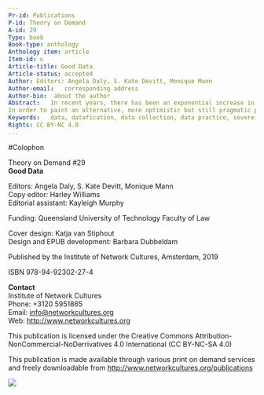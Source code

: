 ```yaml
---
Pr-id: Publications
P-id: Theory on Demand
A-id: 29
Type: book
Book-type: anthology
Anthology item: article
Item-id: u
Article-title: Good Data
Article-status: accepted
Author: Editors: Angela Daly, S. Kate Devitt, Monique Mann 
Author-email:   corresponding address
Author-bio:  about the author
Abstract:   In recent years, there has been an exponential increase in the collection, aggregation and automated analysis of information by government and private actors, and in response to this there has been a significant critique regarding what could be termed ‘bad’ data practices in the globalised digital economy. 
In order to paint an alternative, more optimistic but still pragmatic picture of the datafied future, this book examines and proposes ‘good data’ practices, values and principles from an interdisciplinary, international perspective. From ideas of data sovereignty and justice, to manifestos for change and calls for activism, this collection opens a multifaceted conversation on the kinds of futures we want to see, and presents concrete steps on how we can start realising good data in practice.
Keywords:   data, datafication, data collection, data practice, sovereignty, activism
Rights: CC BY-NC 4.0
...
```

#Colophon

Theory on Demand #29 <br />
**Good Data**

Editors: Angela Daly, S. Kate Devitt, Monique Mann <br />
Copy editor: Harley Williams <br />
Editorial assistant: Kayleigh Murphy <br />


Funding: Queensland University of Technology Faculty of Law

Cover design: Katja van Stiphout <br />
Design and EPUB development: Barbara Dubbeldam <br />

Published by the Institute of Network Cultures, Amsterdam, 2019

ISBN 978-94-92302-27-4

**Contact** <br />
Institute of Network Cultures <br />
Phone: +3120 5951865 <br />
Email: info@networkcultures.org <br />
Web: http://www.networkcultures.org

This publication is licensed under the Creative Commons
Attribution-NonCommercial-NoDerrivatives 4.0 International (CC BY-NC-SA
4.0)

This publication is made available through various print on demand
services and freely downloadable from
http://www.networkcultures.org/publications

![](/Users/barbaradubbeldam/Documents/GitHub/TOD29GOODDATA/md/imgs/inclogo.png)